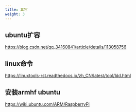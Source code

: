 ```yaml
---
title: 其它
weight: 3
---
```


## ubuntu扩容

https://blog.csdn.net/qq_34160841/article/details/113058756

## linux命令

https://linuxtools-rst.readthedocs.io/zh_CN/latest/tool/ldd.html

## 安装armhf ubuntu

https://wiki.ubuntu.com/ARM/RaspberryPi

